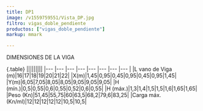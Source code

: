 ```yaml
---
title: DP1
image: /v1559759551/Vista_DP.jpg
filtro: vigas_doble_pendiente
productos: ["vigas_doble_pendiente"]
markup: mmark

---
```



DIMENSIONES DE LA VIGA

{.table}
|||||||||
|--- |--- |--- |--- |--- |--- |--- |--- |
|L vano de Viga (m)|16|17|18|19|20|21|22|
|X(m)|1,45|0,95|0,45|0,95|0,45|0,95|1,45|
|Y(m)|6,05|7,05|8,05|8,05|9,05|9,05|9,05|
|H (mín.)|0,5|0,55|0,6|0,55|0,52|0,6|0,55|
|H (máx.)|1,3|1,4|1,5|1,5|1,6|1,65|1,65|
|Peso (Kn)|51,45|55,75|60|63,5|68,2|79,6|83,25|
|Carga máx. (Kn/ml)|12|12|12|12|12|10,5|10,5|
